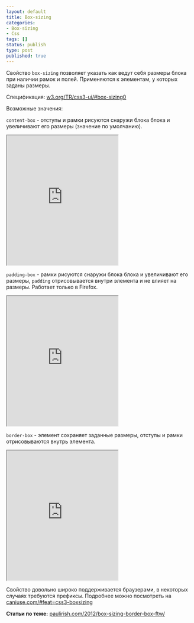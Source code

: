 ```yaml
---
layout: default
title: Box-sizing
categories:
- Box-sizing
- Css
tags: []
status: publish
type: post
published: true
---
```

Свойство <code>box-sizing</code> позволяет указать как ведут себя размеры блока при наличии рамок и полей.
Применяются к элементам, у которых заданы размеры.<!--more-->

Спецификация: <a href="http://www.w3.org/TR/css3-ui/#box-sizing0">w3.org/TR/css3-ui/#box-sizing0</a>

Возможные значения:

<code>content-box</code> - отступы и рамки рисуются снаружи блока блока и увеличивают его размеры (значение по умолчанию).

<iframe class="jsbin" style="height: 350px" src="http://jsbin.com/eTiGuB/6/embed?css,output"></iframe>

<code>padding-box</code> - рамки рисуются снаружи блока блока и увеличивают его размеры, <code>padding</code> отрисовывается внутри элемента и не влияет на размеры. Работает только в Firefox.

<iframe class="jsbin" style="height: 350px" src="http://jsbin.com/eTiGuB/7/embed?css,output"></iframe>

<code>border-box</code> - элемент сохраняет заданные размеры, отступы и рамки отрисовываются внутрь элемента.

<iframe class="jsbin" style="height: 350px" src="http://jsbin.com/eTiGuB/8/embed?css,output"></iframe>

Свойство довольно широко поддерживается браузерами, в некоторых случаях требуются префиксы. 
Подробнее можно посмотреть на <a href="http://caniuse.com/#feat=css3-boxsizing">caniuse.com/#feat=css3-boxsizing</a>

<strong>Статьи по теме:</strong>
<a href="http://www.paulirish.com/2012/box-sizing-border-box-ftw/">paulirish.com/2012/box-sizing-border-box-ftw/</a>
